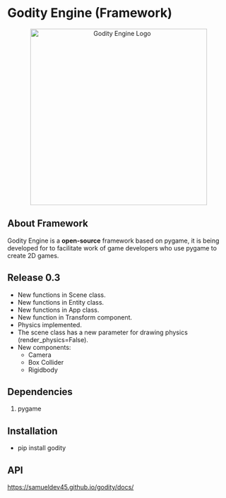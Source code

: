 # Godity Engine (Framework)

<p align="center">
  <a href="pass">
    <img src="pass" width="400" alt="Godity Engine Logo">
  </a>
</p>

## About Framework

Godity Engine is a **open-source** framework based on pygame, it is being developed for to facilitate work of game developers who use pygame to create 2D games.

## Release 0.3

 - New functions in Scene class.
 - New functions in Entity class.
 - New functions in App class.
 - New function in Transform component.
 - Physics implemented.
 - The scene class has a new parameter for drawing physics (render_physics=False).
 - New components:
     - Camera
     - Box Collider
     - Rigidbody

## Dependencies

1. pygame

## Installation

 - pip install godity

## API

https://samueldev45.github.io/godity/docs/
